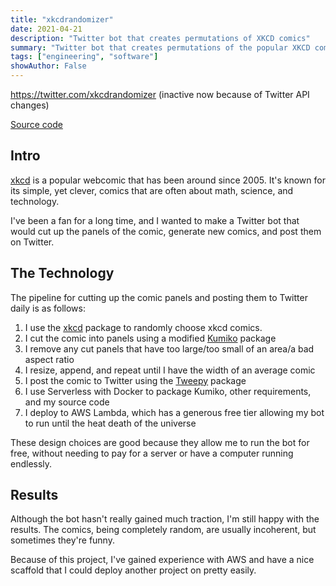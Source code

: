```yaml
---
title: "xkcdrandomizer"
date: 2021-04-21
description: "Twitter bot that creates permutations of XKCD comics"
summary: "Twitter bot that creates permutations of the popular XKCD comics. "
tags: ["engineering", "software"]
showAuthor: False
---
```

https://twitter.com/xkcdrandomizer (inactive now because of Twitter API changes)

[Source code](https://github.com/kevinlinxc/xkcdrandomizer)

## Intro
[xkcd](https://xkcd.com/) is a popular webcomic that has been around since 2005. It's known for its simple, yet clever, comics that are often about math, science, and technology.

I've been a fan for a long time, and I wanted to make a Twitter bot that would cut up the panels of the comic,
generate new comics, and post them on Twitter.


## The Technology
The pipeline for cutting up the comic panels and posting them to Twitter daily is as follows:

1. I use the [xkcd](https://pypi.org/project/xkcd/) package to randomly choose xkcd comics.
2. I cut the comic into panels using a modified [Kumiko](https://github.com/njean42/kumiko) package
3. I remove any cut panels that have too large/too small of an area/a bad aspect ratio
4. I resize, append, and repeat until I have the width of an average comic
5. I post the comic to Twitter using the [Tweepy](https://www.tweepy.org/) package
5. I use Serverless with Docker to package Kumiko, other requirements, and my source code
6. I deploy to AWS Lambda, which has a generous free tier allowing my bot to run until the heat death of the universe

These design choices are good because they allow me to run the bot for free, without needing to pay for a server
or have a computer running endlessly.

## Results

Although the bot hasn't really gained much traction, I'm still happy with the results. The comics, being completely
random, are usually incoherent, but sometimes they're funny.

Because of this project, I've gained experience with AWS and have a nice scaffold that I could deploy
another project on pretty easily.




